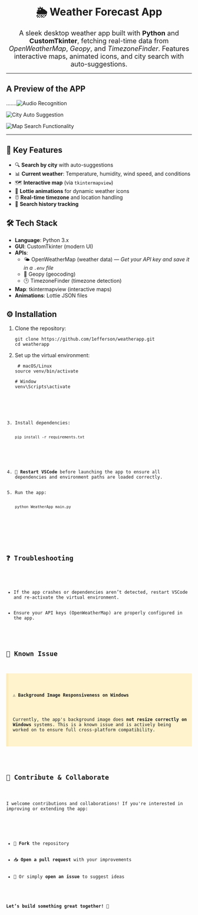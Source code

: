 <h1 align="center">🌦️ Weather Forecast App</h1>

<p align="center" style="font-size: 18px; max-width: 800px; margin: auto;">
  A sleek desktop weather app built with <strong>Python</strong> and <strong>CustomTkinter</strong>, fetching real-time data from <em>OpenWeatherMap</em>, <em>Geopy</em>, and <em>TimezoneFinder</em>. Features interactive maps, animated icons, and city search with auto-suggestions.
</p>

<hr/>

<h2>A Preview of the APP</h2>

.......![Audio Recognition](Assets/images/Audio_recognition_feature.png)

![City Auto Suggestion](Assets/images/City_auto_suggestion_feature.png)

![Map Search Functionality](Assets/images/Map_search_functionality.png)
<hr/>

<h2>🚀 Key Features</h2>
<ul>
  <li>🔍 <strong>Search by city</strong> with auto-suggestions</li>
  <li>📊 <strong>Current weather</strong>: Temperature, humidity, wind speed, and conditions</li>
  <li>🗺️ <strong>Interactive map</strong> (via <code>tkintermapview</code>)</li>
  <li>🌈 <strong>Lottie animations</strong> for dynamic weather icons</li>
  <li>⏰ <strong>Real-time timezone</strong> and location handling</li>
  <li>📜 <strong>Search history tracking</strong></li>
</ul>

<h2>🛠️ Tech Stack</h2>
<ul>
  <li><strong>Language</strong>: Python 3.x</li>
  <li><strong>GUI</strong>: CustomTkinter (modern UI)</li>
  <li><strong>APIs</strong>:
    <ul>
      <li>🌤️ OpenWeatherMap (weather data) — <em>Get your API key and save it in a <code>.env</code> file</em></li>
      <li>📍 Geopy (geocoding)</li>
      <li>🕒 TimezoneFinder (timezone detection)</li>
    </ul>
  </li>
  <li><strong>Map</strong>: tkintermapview (interactive maps)</li>
  <li><strong>Animations</strong>: Lottie JSON files</li>
</ul>

<h2>⚙️ Installation</h2>

<ol>
  <li>Clone the repository:
    <pre><code>git clone https://github.com/1efferson/weatherapp.git
cd weatherapp</code></pre>
  </li>
  <li>Set up the virtual environment:

  <pre><code> # macOS/Linux
source venv/bin/activate</code></pre>

  <pre><code># Window
venv\Scripts\activate

 
  </li>
  <li>Install dependencies:
    <pre><code>pip install -r requirements.txt</code></pre>
  </li>
  <li><strong>🚨 Restart VSCode</strong> before launching the app to ensure all dependencies and environment paths are loaded correctly.</li>
  <li>Run the app:
    <pre><code>python WeatherApp_main.py</code></pre>
  </li>
</ol>

<h2>❓ Troubleshooting</h2>
<ul>
  <li>If the app crashes or dependencies aren’t detected, restart VSCode and re-activate the virtual environment.</li>
  <li>Ensure your API keys (OpenWeatherMap) are properly configured in the app.</li>
</ul>



<h2>📌 Known Issue</h2>

<div style="background-color: #fff3cd; border-left: 6px solid #ffecb5; padding: 12px; margin-bottom: 20px;">
  <p><strong>⚠️ Background Image Responsiveness on Windows</strong></p>
  <p>Currently, the app's background image does <strong>not resize correctly on Windows</strong> systems. This is a known issue and is actively being worked on to ensure full cross-platform compatibility.</p>
</div>

<h2>🤝 Contribute & Collaborate</h2>

<p>I welcome contributions and collaborations! If you're interested in improving or extending the app:</p>

<ul>
  <li>🍴 <strong>Fork</strong> the repository</li>
  <li>📥 <strong>Open a pull request</strong> with your improvements</li>
  <li>💬 Or simply <strong>open an issue</strong> to suggest ideas</li>
</ul>

<p><strong>Let’s build something great together!</strong> 🚀</p>









